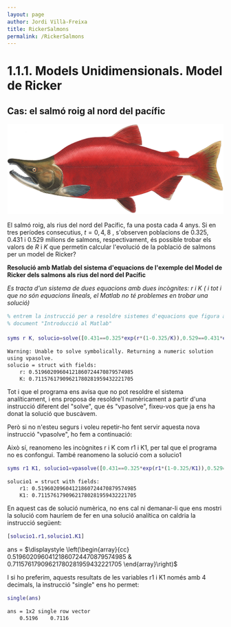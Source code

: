```yaml
---
layout: page
author: Jordi Villà-Freixa
title: RickerSalmons
permalink: /RickerSalmons
---
```


# **1.1.1. Models Unidimensionals. Model de Ricker**
## **Cas: el salmó roig al nord del pacífic**

![image_0.png](RickerSalmons_media/image_0.png)


El salmó roig, als rius del nord del Pacífic, fa una posta cada 4 anys. Si en tres períodes consecutius, $t=0,4,8$ , s'observen poblacions de 0.325, 0.431 i 0.529 milions de salmons, respectivament, és possible trobar els valors de $R$ i $K$ que permetin calcular l'evolució de la població de salmons per un model de Ricker?


**Resolució amb Matlab del sistema d'equacions de l'exemple del Model de Ricker dels salmons als rius del nord del Pacífic**


*Es tracta d'un sistema de dues equacions amb dues incògnites: r i K ( i tot i que no són equacions lineals, el Matlab no té problemes en trobar una solució)*

```matlab
% entrem la instrucció per a resoldre sistemes d'equacions que figura al
% document "Introducció al Matlab"

syms r K, solucio=solve([0.431==0.325*exp(r*(1-0.325/K)),0.529==0.431*exp(r*(1-0.431/K))],[r,K])
```

```matlabTextOutput
Warning: Unable to solve symbolically. Returning a numeric solution using vpasolve.
solucio = struct with fields:
    r: 0.51960209604121860724470879574985
    K: 0.71157617909621780281959432221705

```

Tot i que el programa ens avisa que no pot resoldre el sistema analíticament, i ens proposa de resoldre'l numèricament a partir d'una instrucció diferent del "solve", que és "vpasolve", fixeu\-vos que ja ens ha donat la solució que buscàvem. 


Però si no n'esteu segurs i voleu repetir\-ho fent servir aquesta nova instrucció "vpasolve", ho fem a continuació:


Això sí, reanomeno les incògnites r i K com r1 i K1, per tal que el programa no es confongui. També reanomeno la solució com a solucio1

```matlab
syms r1 K1, solucio1=vpasolve([0.431==0.325*exp(r1*(1-0.325/K1)),0.529==0.431*exp(r1*(1-0.431/K1))],[r1,K1])
```

```matlabTextOutput
solucio1 = struct with fields:
    r1: 0.51960209604121860724470879574985
    K1: 0.71157617909621780281959432221705

```

En aquest cas de solució numèrica, no ens cal ni demanar\-li que ens mostri la solució com hauríem de fer en una solució analítica on caldria la instrucció següent:

```matlab
[solucio1.r1,solucio1.K1]
```
ans = 
 $\displaystyle \left(\begin{array}{cc} 0.51960209604121860724470879574985 & 0.71157617909621780281959432221705 \end{array}\right)$
 

I si ho preferim, aquests resultats de les variables r1 i K1 només amb 4 decimals, la instrucció "single" ens ho permet:

```matlab
single(ans)
```

```matlabTextOutput
ans = 1x2 single row vector
    0.5196    0.7116

```
